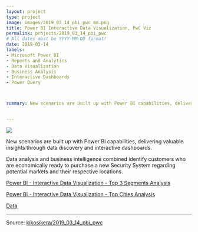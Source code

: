 ```yaml
---
layout: project
type: project
image: images/2019_03_14_pbi_pwc_mm.png
title: Power BI Interactive Data Visualization, PwC Viz
permalink: projects/2019_03_14_pbi_pwc
# All dates must be YYYY-MM-DD format!
date: 2019-03-14
labels:
- Microsoft Power BI
- Reports and Analytics
- Data Visualization
- Business Analysis
- Interactive Dashboards
- Power Query



summary: New scenarios are built up with Power BI capabilities, delivering valuable insights through data discovery and interactive dashboards. Data analysis and business intelligence combined identify customers who are economically ready to purchase a new Security System regarding potential markets and their respective locations.


---
```


<img class="ui image" src="{{ site.baseurl }}/images/2019_03_14_pbi_pwc_CS.jpg">

New scenarios are built up with Power BI capabilities, delivering valuable insights through data discovery and interactive dashboards.

Data analysis and business intelligence combined identify customers who are economically ready to purchase a new Security System regarding potential markets and their respective locations.


[Power BI - Interactive Data Visualization - Top 3 Segments Analysis](https://bit.ly/2kFEBke)

[Power BI - Interactive Data Visualization - Top Cities Analysis](https://bit.ly/2koQx9P)

[Data](https://github.com/kikosikera/2019_03_14_pbi_pwc/tree/master/csv)


<hr>

Source: <a href="https://github.com/kikosikera/2019_03_14_pbi_pwc"><i class="large github icon"></i>kikosikera/2019_03_14_pbi_pwc</a>
